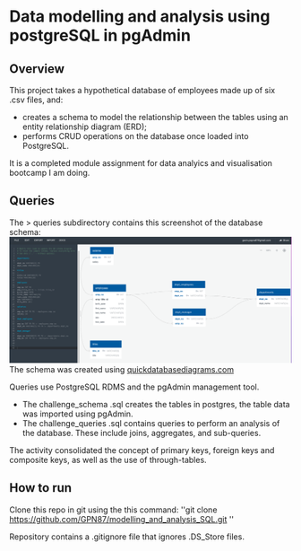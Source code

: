 # Data modelling and analysis using postgreSQL in pgAdmin
## Overview
This project takes a hypothetical database of employees made up of six .csv files, and:
- creates a schema to model the relationship between the tables using an entity relationship diagram (ERD);
- performs CRUD operations on the database once loaded into PostgreSQL.

It is a completed module assignment for data analyics and visualisation bootcamp I am doing.

## Queries
The > queries subdirectory contains this screenshot of the database schema:
![ERD screenshot](queries/ERD_employees.png)
The schema was created using [quickdatabasediagrams.com](www.quickdatabasediagrams.com)

Queries use PostgreSQL RDMS and the pgAdmin management tool.

- The challenge_schema .sql creates the tables in postgres, the table data was imported using pgAdmin.
- The challenge_queries .sql contains queries to perform an analysis of the database. These include joins, aggregates, and sub-queries.

The activity consolidated the concept of primary keys, foreign keys and composite keys, as well as the use of through-tables.

## How to run
Clone this repo in git using the this command:
''git clone https://github.com/GPN87/modelling_and_analysis_SQL.git ''

Repository contains a .gitignore file that ignores .DS_Store files.


